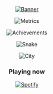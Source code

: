 <div align="center">

  [![Banner](https://svg-banners.vercel.app/api?type=rainbow&text1=thekovie%20&width=800&height=400)](https://github.com/thekovie)
 
  ![Metrics](https://gist.githubusercontent.com/thekovie/9834b4a0e946ad931756b5cb5873ba02/raw/github-metrics.svg)
  
  ![Achievements](https://gist.githubusercontent.com/thekovie/9834b4a0e946ad931756b5cb5873ba02/raw/metrics.plugin.achievements.compact.svg)
  
  ![Snake](https://gist.githubusercontent.com/thekovie/9834b4a0e946ad931756b5cb5873ba02/raw/github-snake.svg)
  
  ![City](https://gist.githubusercontent.com/thekovie/9834b4a0e946ad931756b5cb5873ba02/raw/metrics.plugin.skyline.city.svg)
  
  ### Playing now
  [![Spotify](https://spotify-readme-embed.vercel.app/api/spotify?background_color=0d1117&border_color=ffffff)](https://open.spotify.com/user/12165976541)
  
</div>

<!--
**thekovie/thekovie** is a ✨ _special_ ✨ repository because its `README.md` (this file) appears on your GitHub profile.

Here are some ideas to get you started:

- 🔭 I’m currently working on ...
- 🌱 I’m currently learning ...
- 👯 I’m looking to collaborate on ...
- 🤔 I’m looking for help with ...
- 💬 Ask me about ...
- 📫 How to reach me: ...
- 😄 Pronouns: ...
- ⚡ Fun fact: ...
-->
